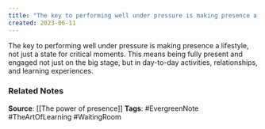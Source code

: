 ```yaml
---
title: "The key to performing well under pressure is making presence a lifestyle, not just a state for critical moments"
created: 2023-06-11
---
```


The key to performing well under pressure is making presence a lifestyle, not just a state for critical moments. This means being fully present and engaged not just on the big stage, but in day-to-day activities, relationships, and learning experiences.

### Related Notes
**Source**: [[The power of presence]]
**Tags**: #EvergreenNote #TheArtOfLearning #WaitingRoom 
